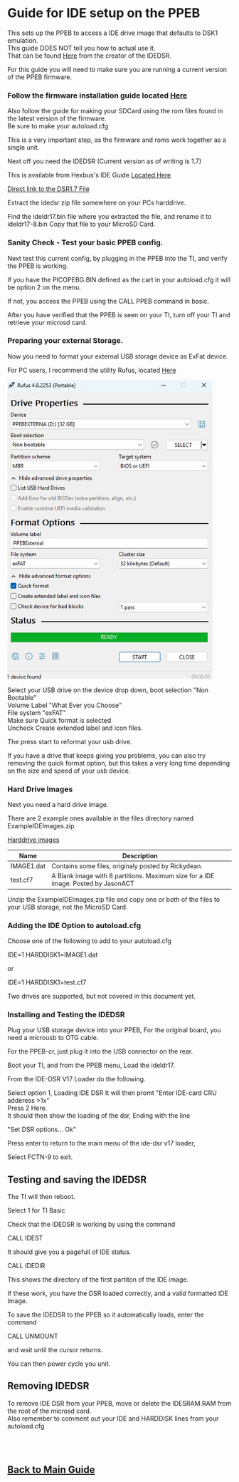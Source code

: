 # Guide for IDE setup on the PPEB

This sets up the PPEB to access a IDE drive image that defaults to DSK1 emulation.<br>
This guide DOES NOT tell you how to actual use it.<br>
That can be found  [Here](https://hexbus.com/ti99geek/Projects/idedsr/idedsr.html)  from the creator of the IDEDSR.



For this guide you will need to make sure you are running a current version of the PPEB firmware.

 ### Follow the firmware installation guide located [Here](/README.md#firmware-installation)


Also follow the guide for making your SDCard using the rom files found in the latest version of the firmware.  
Be sure to make your autoload.cfg

This is a very important step, as the firmware and roms work together as a single unit.

Next off you need the IDEDSR (Current version as of writing is 1.7)

This is available from Hexbus's IDE Guide [Located Here](https://hexbus.com/ti99geek/Projects/idedsr/idedsr.html)  

[Direct link to the DSR1.7 File](https://hexbus.com/ti99geek/Projects/idedsr/Files/idedsr_v17.zip)

Extract the idedsr zip file somewhere on your PCs harddrive.

Find the ideldr17.bin file where you extracted the file, and rename it to ideldr17-8.bin
Copy that file to your MicroSD Card.

 ### Sanity Check - Test your basic PPEB config.

Next test this current config, by plugging in the PPEB into the TI, and verify the PPEB is working.  

If you have the PICOPEBG.BIN defined as the cart in your autoload.cfg it will be option 2 on the menu.  

If not, you access the PPEB using the CALL PPEB command in basic.

After you have verified that the PPEB is seen on your TI, turn off your TI and retrieve your microsd card.

 ### Preparing your external Storage.

Now you need to format your external USB storage device as ExFat device.

For PC users, I recommend the utility Rufus, located [Here](https://rufus.ie)

![Rufus Options for exFAT](/images/rufus.jpg)

Select your USB drive on the device drop down, boot selection "Non Bootable"  
Volume Label "What Ever you Choose"  
File system "exFAT"  
Make sure Quick format is selected  
Uncheck Create extended label and icon files. 

The press start to reformat your usb drive.

If you have a drive that keeps giving you problems, you can also try removing the quick format option, but this takes a very long time depending on the size and speed of your usb device.


 ### Hard  Drive Images


Next you need a hard drive image.

There are 2 example ones available in the files directory named ExampleIDEImages.zip

[Harddrive images](files/)


| Name | Description |
|----------|------|
IMAGE1.dat| Contains some files, originaly posted by Rickydean. 
test.cf7|A Blank image with 8 partitions. Maximum size for a IDE image. Posted by JasonACT  

Unzip the ExampleIDEImages.zip file and copy one or both of the files to your USB storage, not the MicroSD Card.

 ### Adding the IDE Option to autoload.cfg

Choose one of the following to add to your autoload.cfg

IDE=1
HARDDISK1=IMAGE1.dat

or 

IDE=1
HARDDISK1=test.cf7


Two drives are supported, but not covered in this document yet.

 ### Installing and Testing the IDEDSR

Plug your USB storage device into your PPEB, 
For the original board, you need a microusb to OTG cable.  

For the PPEB-cr, just plug it into the USB connector on the rear.

Boot your TI, and from the PPEB menu, Load the ideldr17.

From the IDE-DSR V17 Loader do the following.

Select option 1, Loading IDE DSR
It will then promt "Enter IDE-card CRU adderess >1x"  
Press 2 Here.  
It should then show the loading of the dsr, Ending with the line

"Set DSR options... Ok"

Press enter to return to the main menu of the ide-dsr v17 loader,

Select FCTN-9 to exit.

## Testing and saving the IDEDSR


The TI will then reboot.

Select 1 for TI Basic

Check that the IDEDSR is working by using the command 

CALL IDEST

It should give you a pagefull of IDE status.

CALL IDEDIR

This shows the directory of the first partiton of the IDE image.

If these work, you have the DSR loaded correctly, and a valid formatted IDE Image.

To save the IDEDSR to the PPEB so it automatically loads, enter the command

CALL UNMOUNT

and wait until the cursor returns.

You can then power cycle you unit.

## Removing IDEDSR

To remove IDE DSR from your PPEB, move or delete the IDESRAM.RAM from the root of the microsd card.  
Also remember to comment out your IDE and HARDDISK lines from your autoload.cfg


 <br>
  <br>

## [Back to Main Guide](/README.md)
